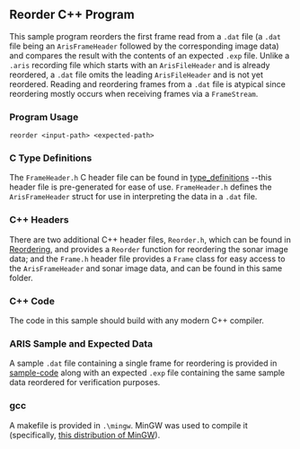 ## Reorder C++ Program

This sample program reorders the first frame read from a `.dat` file
(a `.dat` file being an `ArisFrameHeader` followed by the corresponding image data) and compares the result with the contents of an expected `.exp` file. Unlike a `.aris` recording file which starts with an `ArisFileHeader` and is already reordered, a `.dat` file omits the leading `ArisFileHeader` and is not yet reordered. Reading and reordering frames from a `.dat` file is atypical since reordering mostly occurs when receiving frames via a `FrameStream`.

### Program Usage

    reorder <input-path> <expected-path>

### C Type Definitions

The `FrameHeader.h` C header file can be found in
[type_definitions](https://github.com/SoundMetrics/aris-file-sdk/tree/master/type-definitions/C)
--this header file is pre-generated for ease of use. `FrameHeader.h` defines the `ArisFrameHeader` struct for use in interpreting the data in a `.dat` file.

### C++ Headers

There are two additional C++ header files, `Reorder.h`, which can be found in [Reordering](https://github.com/SoundMetrics/aris-integration-sdk/tree/master/common/code/Reordering), and provides a `Reorder` function for reordering the sonar image data; and the `Frame.h` header file provides a `Frame` class for easy access to the `ArisFrameHeader` and sonar image data, and can be found in this same folder.

### C++ Code

The code in this sample should build with any modern C++ compiler.

### ARIS Sample and Expected Data
A sample `.dat` file containing a single frame for reordering is provided in
[sample-code](https://github.com/SoundMetrics/aris-integration-sdk/tree/master/sample-code/reorder-frame) along with an expected `.exp` file containing the same sample data reordered for verification purposes.

### gcc

A makefile is provided in `.\mingw`. MinGW was used to compile it (specifically,
[this distribution of MinGW](https://sourceforge.net/projects/mingw-w64)).

